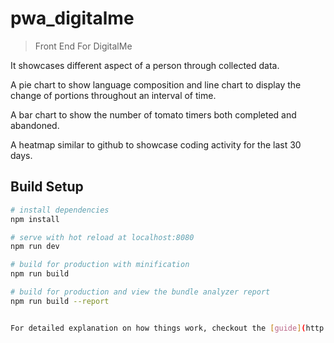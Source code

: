 # pwa_digitalme

> Front End For DigitalMe

It showcases different aspect of a person through collected data.

A pie chart to show language composition and line chart to display the
change of portions throughout an interval of time.

A bar chart to show the number of tomato timers both completed and
abandoned.

A heatmap similar to github to showcase coding activity for the last
30 days.

## Build Setup

``` bash
# install dependencies
npm install

# serve with hot reload at localhost:8080
npm run dev

# build for production with minification
npm run build

# build for production and view the bundle analyzer report
npm run build --report


For detailed explanation on how things work, checkout the [guide](http://vuejs-templates.github.io/webpack/) and [docs for vue-loader](http://vuejs.github.io/vue-loader).

